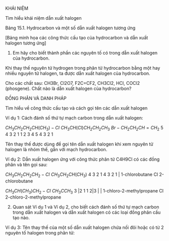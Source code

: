 KHÁI NIỆM

Tìm hiểu khái niệm dẫn xuất halogen

Bảng 15.1. Hydrocarbon và một số dẫn xuất halogen tương ứng

[Bảng minh họa các công thức cấu tạo của hydrocarbon và dẫn xuất halogen tương ứng]

1. Em hãy cho biết thành phần các nguyên tố có trong dẫn xuất halogen của hydrocarbon.

Khi thay thế nguyên tử hydrogen trong phân tử hydrocarbon bằng một hay nhiều nguyên tử halogen, ta được dẫn xuất halogen của hydrocarbon.

Cho các chất sau: CH3Br, Cl2O7, F2C=CF2, CH3Cl2, HCl, COCl2 (phosgene). Chất nào là dẫn xuất halogen của hydrocarbon?

ĐỒNG PHÂN VÀ DANH PHÁP

Tìm hiểu về công thức cấu tạo và cách gọi tên các dẫn xuất halogen

Ví dụ 1: Cách đánh số thứ tự mạch carbon trong dẫn xuất halogen:

$CH_3CH_2CH_2CH(CH_3)-Cl$    $CH_3CH(Cl)CH_2CH_2CH_3$    $Br-CH_2CH_2CH=CH_2$
5   4   3   2   1            1   2   3   4   5         4   3   2   1

Tên thay thế được dùng để gọi tên dẫn xuất halogen khi xem nguyên tử halogen là nhóm thế, gắn với mạch hydrocarbon.

Ví dụ 2: Dẫn xuất halogen ứng với công thức phân tử C4H9Cl có các đồng phân và tên gọi sau:

$CH_3CH_2CH_2CH_2-Cl$    $CH_3CH_2CH(CH_3)$
4   3   2   1           4   3   2   1
                             |
1-chlorobutane              Cl
                        2-chlorobutane

$CH_3CH(CH_3)CH_2-Cl$    $CH_3CCH_3$
3   |2   1               1  2|3
    |                        |
1-chloro-2-methylpropane     Cl
                        2-chloro-2-methylpropane

2. Quan sát Ví dụ 1 và Ví dụ 2, cho biết cách đánh số thứ tự mạch carbon trong dẫn xuất halogen và dẫn xuất halogen có các loại đồng phân cấu tạo nào.

Ví dụ 3: Tên thay thế của một số dẫn xuất halogen chứa nối đôi hoặc có từ 2 nguyên tố halogen trong phân tử: